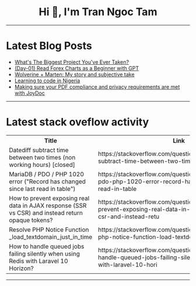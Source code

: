 <h1 align="center">Hi 👋, I'm Tran Ngoc Tam</h1>

---

# Latest Blog Posts 
<!-- BLOG-POST-LIST:START -->
- [What&#39;s The Biggest Project You&#39;ve Ever Taken?](https://dev.to/javanteb23/whats-the-biggest-project-youve-ever-taken-2od6)
- [&lpar;Day-01&rpar; Read Forex Charts as a Beginner with GPT](https://dev.to/t2s/day-01-read-forex-charts-as-a-beginner-with-gpt-29o2)
- [Wolverine + Marten: My story and subjective take](https://dev.to/manhhungtran/wolverine-marten-my-story-and-subjective-take-1mj3)
- [Learning to code in Nigeria](https://dev.to/inioluwa_ayodeji_310ffe27/learning-to-code-in-nigeria-2kna)
- [Making sure your PDF compliance and privacy requirements are met with JoyDoc](https://dev.to/joyfill/making-sure-your-pdf-compliance-and-privacy-requirements-are-met-with-joydoc-349h)
<!-- BLOG-POST-LIST:END -->

---

# Latest stack oveflow activity
<table>
  <tr><th>Title</th><th>Link</th></tr>
  <!-- STACKOVERFLOW:START --><tr><td>Datediff subtract time between two times &lpar;non working hours&rpar; [closed]</td><td>https://stackoverflow.com/questions/79767098/datediff-subtract-time-between-two-times-non-working-hours</td></tr><tr><td>MariaDB / PDO / PHP 1020 error &lpar;&quot;Record has changed since last read in table&quot;&rpar;</td><td>https://stackoverflow.com/questions/79767034/mariadb-pdo-php-1020-error-record-has-changed-since-last-read-in-table</td></tr><tr><td>How to prevent exposing real data in AJAX response &lpar;SSR vs CSR&rpar; and instead return opaque tokens?</td><td>https://stackoverflow.com/questions/79766981/how-to-prevent-exposing-real-data-in-ajax-response-ssr-vs-csr-and-instead-retu</td></tr><tr><td>Resolve PHP Notice Function _load_textdomain_just_in_time</td><td>https://stackoverflow.com/questions/79766951/resolve-php-notice-function-load-textdomain-just-in-time</td></tr><tr><td>How to handle queued jobs failing silently when using Redis with Laravel 10 Horizon?</td><td>https://stackoverflow.com/questions/79766883/how-to-handle-queued-jobs-failing-silently-when-using-redis-with-laravel-10-hori</td></tr><!-- STACKOVERFLOW:END -->
</table>

---


